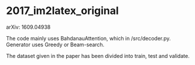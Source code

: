 # 2017_im2latex_original
arXiv: 1609.04938

The code mainly uses BahdanauAttention, which in /src/decoder.py.
Generator uses Greedy or Beam-search.

The dataset given in the paper has been divided into train, test and validate.
